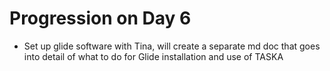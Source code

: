 # Progression on Day 6

- Set up glide software with Tina, will create a separate md doc that goes into detail of what to do for Glide installation and use of TASKA
